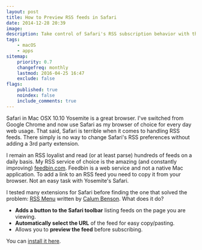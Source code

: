 ```yaml
---
layout: post
title: How to Preview RSS feeds in Safari
date: 2014-12-28 20:39
image:
description: Take control of Safari's RSS subscription behavior with this extension.
tags:
    - macOS
    - apps
sitemap:
    priority: 0.7
    changefreq: monthly
    lastmod: 2016-04-25 16:47
    exclude: false
flags:
    published: true
    noindex: false
    include_comments: true
---
```


Safari in Mac OSX 10.10 Yosemite is a great browser. I've switched from Google Chrome and now use Safari as my browser of choice for every day web usage. That said, Safari is terrible when it comes to handling RSS feeds. There simply is no way to change Safari's RSS preferences without adding a 3rd party extension.

I remain an RSS loyalist and read (or at least parse) hundreds of feeds on a daily basis. My RSS service of choice is the amazing (and constantly improving) [feedbin.com][1]. Feedbin is a web service and not a native Mac application. To add a link to an RSS feed you need to copy it from your browser. Not an easy task with Yosemite's Safari.

I tested many extensions for Safari before finding the one that solved the problem: [RSS Menu][2] written by [Calum Benson][3]. What does it do?

-   **Adds a button to the Safari toolbar** listing feeds on the page you are viewing.
-   **Automatically select the URL** of the feed for easy copy/pasting.
-   Allows you to **preview the feed** before subscribing.

You can [install it here][2].

[1]: https://feedbin.com/
[2]: https://calum.me/wp/
[3]: https://calum.me/wp/
